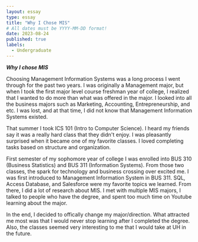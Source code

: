 ```yaml
---
layout: essay
type: essay
title: "Why I Chose MIS"
# All dates must be YYYY-MM-DD format!
date: 2023-08-24
published: true
labels:
  - Undergraduate 
---
```


***Why I chose MIS***

Choosing Management Information Systems was a long process I went through for the past two years. I was originally a Management major, but when I took the first major level course freshman year of college, I realized that I wanted to do more than what was offered in the major. I looked into all the business majors such as Marketing, Accounting, Entrepreneurship, and etc. I was lost, and at that time, I did not know that Management Information Systems existed. 

That summer I took ICS 101 (Intro to Computer Science). I heard my friends say it was a really hard class that they didn't enjoy. I was pleasantly surprised when it became one of my favorite classes. I loved completing tasks based on structure and organization.

First semester of my sophomore year of college I was enrolled into BUS 310 (Business Statistics) and BUS 311 (Information Systems). From those two classes, the spark for technology and business crossing over excited me. I was first introduced to Management Information System in BUS 311. SQL, Access Database, and Salesforce were my favorite topics we learned. From there, I did a lot of research about MIS. I met with multiple MIS majors, I talked to people who have the degree, and spent too much time on Youtube learning about the major.  

In the end, I decided to offically change my major/direction. What attracted me most was that I would never stop learning after I completed the degree. Also, the classes seemed very interesting to me that I would take at UH in the future.
